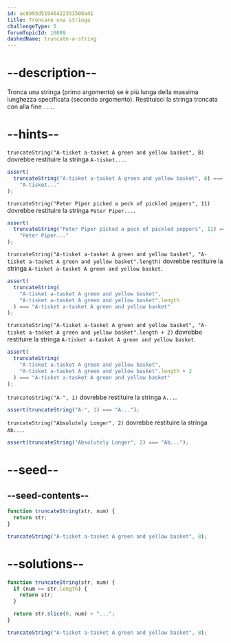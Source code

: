```yaml
---
id: ac6993d51946422351508a41
title: Troncare una stringa
challengeType: 5
forumTopicId: 16089
dashedName: truncate-a-string
---
```


# --description--

Tronca una stringa (primo argomento) se è più lunga della massima lunghezza specificata (secondo argomento). Restituisci la stringa troncata con alla fine `...`.

# --hints--

`truncateString("A-tisket a-tasket A green and yellow basket", 8)` dovrebbe restituire la stringa `A-tisket...`.

```js
assert(
  truncateString("A-tisket a-tasket A green and yellow basket", 8) ===
    "A-tisket..."
);
```

`truncateString("Peter Piper picked a peck of pickled peppers", 11)` dovrebbe restituire la stringa `Peter Piper...`.

```js
assert(
  truncateString("Peter Piper picked a peck of pickled peppers", 11) ===
    "Peter Piper..."
);
```

`truncateString("A-tisket a-tasket A green and yellow basket", "A-tisket a-tasket A green and yellow basket".length)` dovrebbe restituire la stringa `A-tisket a-tasket A green and yellow basket`.

```js
assert(
  truncateString(
    "A-tisket a-tasket A green and yellow basket",
    "A-tisket a-tasket A green and yellow basket".length
  ) === "A-tisket a-tasket A green and yellow basket"
);
```

`truncateString("A-tisket a-tasket A green and yellow basket", "A-tisket a-tasket A green and yellow basket".length + 2)` dovrebbe restituire la stringa `A-tisket a-tasket A green and yellow basket`.

```js
assert(
  truncateString(
    "A-tisket a-tasket A green and yellow basket",
    "A-tisket a-tasket A green and yellow basket".length + 2
  ) === "A-tisket a-tasket A green and yellow basket"
);
```

`truncateString("A-", 1)` dovrebbe restituire la stringa `A...`.

```js
assert(truncateString("A-", 1) === "A...");
```

`truncateString("Absolutely Longer", 2)` dovrebbe restituire la stringa `Ab...`.

```js
assert(truncateString("Absolutely Longer", 2) === "Ab...");
```

# --seed--

## --seed-contents--

```js
function truncateString(str, num) {
  return str;
}

truncateString("A-tisket a-tasket A green and yellow basket", 8);
```

# --solutions--

```js
function truncateString(str, num) {
  if (num >= str.length) {
    return str;
  }

  return str.slice(0, num) + "...";
}

truncateString("A-tisket a-tasket A green and yellow basket", 8);
```
